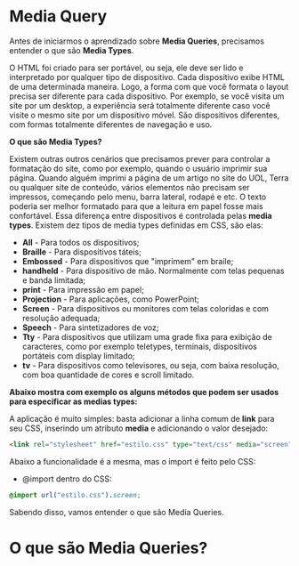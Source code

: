 # Media Query

Antes de iniciarmos o aprendizado sobre **Media Queries**, precisamos entender o que são **Media Types**.

O HTML foi criado para ser portável, ou seja, ele deve ser lido e interpretado por qualquer tipo de dispositivo. Cada dispositivo exibe HTML de uma determinada maneira. Logo, a forma com que você formata o layout precisa ser diferente para cada dispositivo. Por exemplo, se você visita um site por um desktop, a experiência será totalmente diferente caso você visite o mesmo site por um dispositivo móvel. São dispositivos diferentes, com formas totalmente diferentes de navegação e uso.

**O que são Media Types?**

Existem outras outros cenários que precisamos prever para controlar a formatação do site, como por exemplo, quando o usuário imprimir sua página. Quando alguém imprimi a página de um artigo no site do UOL, Terra ou qualquer site de conteúdo, vários elementos não precisam ser impressos, começando pelo menu, barra lateral, rodapé e etc. O texto poderia ser melhor formatado para que a leitura em papel fosse mais confortável. Essa diferença entre dispositivos é controlada pelas **media types**. Existem dez tipos de media types definidas em CSS, são elas:

* **All** - Para todos os dispositivos;
* **Braille** - Para dispositivos táteis;
* **Embossed** - Para dispositivos que "imprimem" em braile;
* **handheld** - Para dispositivo de mão. Normalmente com telas pequenas e banda limitada;
* **print** - Para impressão em papel;
* **Projection** - Para aplicações, como PowerPoint;
* **Screen** - Para dispositivos ou monitores com telas coloridas e com resolução adequada;
* **Speech** - Para sintetizadores de voz;
* **Tty** - Para dispositivos que utilizam uma grade fixa para exibição de caracteres, como por exemplo teletypes, terminais, dispositivos portáteis com display limitado;
* **tv** - Para dispositivos como televisores, ou seja, com baixa resolução, com boa quantidade de cores e scroll limitado.

**Abaixo mostra com exemplo os alguns métodos que podem ser usados para especificar as medias types:**

A aplicação é muito simples: basta adicionar a linha comum de **link** para seu CSS, inserindo um atributo **media** e adicionando o valor desejado:
```html
<link rel="stylesheet" href="estilo.css" type="text/css" media="screen" />
```

Abaixo a funcionalidade é a mesma, mas o import é feito pelo CSS:
* @import dentro do CSS:
```css
@import url("estilo.css").screen;
```

Sabendo disso, vamos entender o que são Media Queries.

# O que são Media Queries?

